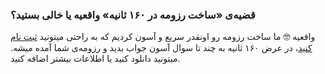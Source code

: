 
### قضیه‌ی «ساخت رزومه در ۱۶۰ ثانیه» واقعیه یا خالی بستید؟ ###
واقعیه 🤓 ما ساخت رزومه رو اونقدر سریع و آسون کردیم که به راحتی میتونید [ثبت نام کنید](https://atbox.io/register)، در عرض ۱۶۰ ثانیه به چند تا سوال آسون جواب بدید و رزومه‌ی شما آمده میشه. میتونید دانلود کنید یا اطلاعات بیشتر اضافه کنید.
